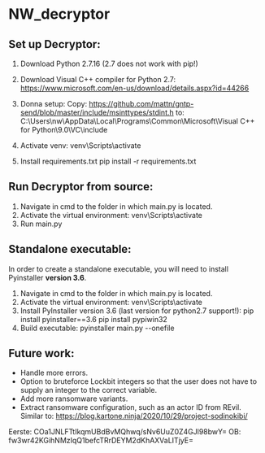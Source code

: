 # NW_decryptor


Set up Decryptor:
------
1. Download Python 2.7.16 (2.7 does not work with pip!)
2. Download Visual C++ compiler for Python 2.7:
https://www.microsoft.com/en-us/download/details.aspx?id=44266
3. Donna setup:
Copy:
https://github.com/mattn/gntp-send/blob/master/include/msinttypes/stdint.h
to:
C:\Users\nw\AppData\Local\Programs\Common\Microsoft\Visual C++ for Python\9.0\VC\include

4. Activate venv:
venv\Scripts\activate

5. Install requirements.txt
pip install -r requirements.txt


Run Decryptor from source:
------
1. Navigate in cmd to the folder in which main.py is located.
2. Activate the virtual environment:
venv\Scripts\activate
3. Run main.py


Standalone executable:
------
In order to create a standalone executable, you will need to install Pyinstaller **version 3.6**.

1. Navigate in cmd to the folder in which main.py is located.
2. Activate the virtual environment:
	venv\Scripts\activate
3. Install PyInstaller version 3.6 (last version for python2.7 support!):
	pip install pyinstaller==3.6
	pip install pypiwin32
4. Build executable:
	pyinstaller main.py --onefile




Future work:
------
- Handle more errors.
- Option to bruteforce Lockbit integers so that the user does not have to supply an integer to the correct variable.
- Add more ransomware variants.
- Extract ransomware configuration, such as an actor ID from REvil. Similar to: https://blog.kartone.ninja/2020/10/29/project-sodinokibi/

Eerste: COa1JNLFTtIkqmUBdBvMQhwq/sNv6UuZ0Z4GJl98bwY=
OB: fw3wr42KGihNMzIqQ1befcTRrDEYM2dKhAXVaLITjyE=

